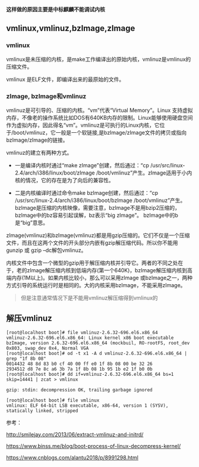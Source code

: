 **这样做的原因主要是中标麒麟不能调试内核**


## vmlinux,vmlinuz,bzImage,zImage

### vmlinux

vmlinux是未压缩的内核，是make工作编译出的原始内核，vmlinuz是vmlinux的压缩文件。

vmlinux 是ELF文件，即编译出来的最原始的文件。

### zImage, bzImage和vmlinuz

vmlinuz是可引导的、压缩的内核。“vm”代表“Virtual Memory”。Linux 支持虚拟内存，不像老的操作系统比如DOS有640KB内存的限制。Linux能够使用硬盘空间作为虚拟内存，因此得名“vm”。vmlinuz是可执行的Linux内核，它位于/boot/vmlinuz，它一般是一个软链接,是bzImage/zImage文件的拷贝或指向bzImage/zImage的链接。

vmlinuz的建立有两种方式。

- 一是编译内核时通过“make zImage”创建，然后通过：“cp /usr/src/linux-2.4/arch/i386/linux/boot/zImage /boot/vmlinuz”产生。zImage适用于小内核的情况，它的存在是为了向后的兼容性。

- 二是内核编译时通过命令make bzImage创建，然后通过：“cp /usr/src/linux-2.4/arch/i386/linux/boot/bzImage /boot/vmlinuz”产生。bzImage是压缩的内核映像，需要注意，bzImage不是用bzip2压缩的，bzImage中的bz容易引起误解，bz表示“big zImage”。 bzImage中的b是“big”意思。

zImage(vmlinuz)和bzImage(vmlinuz)都是用gzip压缩的。它们不仅是一个压缩文件，而且在这两个文件的开头部分内嵌有gzip解压缩代码。所以你不能用gunzip 或 gzip –dc解包vmlinuz。

内核文件中包含一个微型的gzip用于解压缩内核并引导它。两者的不同之处在于，老的zImage解压缩内核到低端内存(第一个640K)，bzImage解压缩内核到高端内存(1M以上)。如果内核比较小，那么可以采用zImage 或bzImage之一，两种方式引导的系统运行时是相同的。大的内核采用bzImage，不能采用zImage。

> 但是注意通常情况下是不能用vmlinuz解压缩得到vmlinux的


## 解压vmlinuz

```
[root@localhost boot]# file vmlinuz-2.6.32-696.el6.x86_64 
vmlinuz-2.6.32-696.el6.x86_64: Linux kernel x86 boot executable bzImage, version 2.6.32-696.el6.x86_64 (mockbuil, RO-rootFS, root_dev 0x803, swap_dev 0x4, Normal VGA
[root@localhost boot]# od -t x1 -A d vmlinuz-2.6.32-696.el6.x86_64 | grep "1f 8b 08"
0014432 48 8d 83 b0 cf 40 00 ff e0 1f 8b 08 00 be 32 26
2934512 d8 7e 8c a6 3b 7a 1f 8b 08 1b 95 1b e2 1f b0 0b
[root@localhost boot]# dd if=vmlinuz-2.6.32-696.el6.x86_64 bs=1 skip=14441 | zcat > vmlinux

gzip: stdin: decompression OK, trailing garbage ignored

[root@localhost boot]# file vmlinux 
vmlinux: ELF 64-bit LSB executable, x86-64, version 1 (SYSV), statically linked, stripped

```


参考：

http://smilejay.com/2013/06/extract-vmlinuz-and-initrd/

https://www.binss.me/blog/boot-process-of-linux-decompress-kernel/

https://www.cnblogs.com/alantu2018/p/8991298.html
